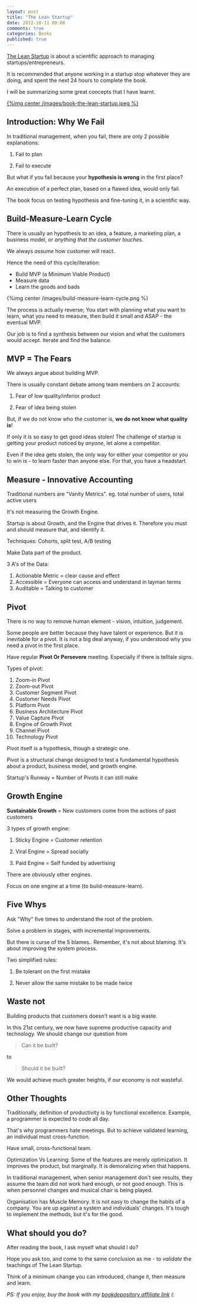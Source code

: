 ```yaml
---
layout: post
title: "The Lean Startup"
date: 2012-10-11 00:08
comments: true
categories: Books
published: true
---
```


[The Lean Startup](http://www.bookdepository.co.uk/Lean-Startup-Eric-Ries/9780670921607?a_aid=Just2me) is about a scientific approach to managing startups/entrepreneurs.

It is recommended that anyone working in a startup stop whatever they are doing, and spent the next 24 hours to complete the book.

I will be summarizing some great concepts that I have learnt.

[{%img center /images/book-the-lean-startup.jpeg %}](http://www.bookdepository.co.uk/Lean-Startup-Eric-Ries/9780670921607?a_aid=Just2me)

<!-- more -->

## Introduction: Why We Fail ##

In traditional management, when you fail, there are only 2 possible explanations:

1. Fail to plan 

2. Fail to execute

But what if you fail because your **hypothesis is wrong** in the first place? 

An execution of a perfect plan, based on a flawed idea, would only fail. 

The book focus on testing hypothesis and fine-tuning it, in a scientific way.


## Build-Measure-Learn Cycle ##

There is usually an hypothesis to an idea, a feature, a marketing plan, a business model, or *anything that the customer touches*.

We always *assume* how customer will react.

Hence the need of this cycle/iteration:

- Build MVP (a Minimum Viable Product)
- Measure data
- Learn the goods and bads

{%img center /images/build-measure-learn-cycle.png %}

The process is actually reverse; You start with planning what you want to learn, what you need to measure, then build it small and ASAP - the eventual MVP.

Our job is to find a synthesis between our vision and what the customers would accept. Iterate and find the balance.


## MVP = The Fears ##

We always argue about building MVP.

There is usually constant debate among team members on 2 accounts:

1. Fear of low quality/inferior product

2. Fear of idea being stolen

But, if we do not know who the customer is, **we do not know what quality is**!

If only it is so easy to get good ideas stolen! The challenge of startup is getting your product noticed by *anyone*, let alone a competitor. 

Even if the idea gets stolen, the only way for either your competitor or you to win is - to learn faster than anyone else. For that, you have a headstart.



## Measure - Innovative Accounting ##

Traditional numbers are "Vanity Metrics". eg. total number of users, total active users

It's not measuring the Growth Engine.

Startup is about Growth, and the Engine that drives it. Therefore you must and should measure that, and identify it.

Techniques: Cohorts, split test, A/B testing

Make Data part of the product.

3 A's of the Data:

1. Actionable Metric = clear cause and effect
2. Accessible = Everyone can access and understand in layman terms
3. Auditable = Talking to customer



## Pivot ##

There is no way to remove human element - vision, intuition, judgement.

Some people are better because they have talent or experience. But it is inevitable for a pivot. It is not a big deal anyway, if you understood why you need a pivot in the first place.

Have regular **Pivot Or Persevere** meeting. Especially if there is telltale signs.

Types of pivot:

1. Zoom-in Pivot
2. Zoom-out Pivot
3. Customer Segment Pivot
4. Customer Needs Pivot
5. Platform Pivot
6. Business Architecture Pivot
7. Value Capture Pivot
8. Engine of Growth Pivot
9. Channel Pivot
10. Technology Pivot

Pivot itself is a hypothesis, though a strategic one.

Pivot is a structural change designed to test a fundamental hypothesis about a product, business model, and growth engine.

Startup's Runway = Number of Pivots it can still make


## Growth Engine ##

**Sustainable Growth** = New customers come from the actions of past customers

3 types of growth engine:

1. Sticky Engine = Customer retention

2. Viral Engine = Spread socially

3. Paid Engine = Self funded by advertising

There are obviously other engines.

Focus on one engine at a time (to build-measure-learn).



## Five Whys ##

Ask "Why" five times to understand the root of the problem.

Solve a problem in stages, with incremental improvements.

But there is curse of the 5 blames.. Remember, it's not about blaming. It's about improving the system process.

Two simplified rules:

1. Be tolerant on the first mistake

2. Never allow the same mistake to be made twice



## Waste not ##

Building products that customers doesn't want is a big waste.

In this 21st century, we now have supreme productive capacity and technology. We should change our question from

> Can it be built?

to 

> Should it be built?

We would achieve much greater heights, if our economy is not wasteful.



## Other Thoughts ##

Traditionally, definition of productivity is by functional excellence. Example, a programmer is expected to code all day.

That's why programmers hate meetings. But to achieve validated learning, an individual must cross-function.

Have small, cross-functional team. 

Optimization Vs Learning: Some of the features are merely optimization. It improves the product, but marginally. It is demoralizing when that happens.

In traditional management, when senior management don't see results, they assume the team did not work hard enough, or not good enough. This is when personnel changes and musical chair is being played.

Organisation has Muscle Memory. It is not easy to change the habits of a company. You are up against a system and individuals' changes. It's tough to implement the methods, but it's for the good.



## What should you do? ##

After reading the book, I ask myself what should I do? 

Hope you ask too, and come to the same conclusion as me - to *validate* the teachings of The Lean Startup.

Think of a minimum change you can introduced, change it, then measure and learn.

*PS: If you enjoy, buy the book with my [bookdepository affiliate link](http://www.bookdepository.co.uk/Lean-Startup-Eric-Ries/9780670921607?a_aid=Just2me) (:*





